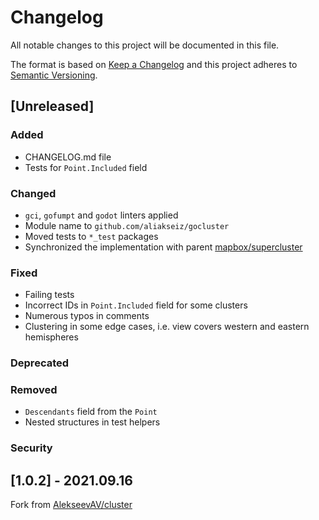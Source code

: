 # Changelog
All notable changes to this project will be documented in this file.

The format is based on [Keep a Changelog](http://keepachangelog.com/en/1.0.0/)
and this project adheres to [Semantic Versioning](http://semver.org/spec/v2.0.0.html).

## [Unreleased]

### Added
- CHANGELOG.md file
- Tests for `Point.Included` field

### Changed
- `gci`, `gofumpt` and `godot` linters applied
- Module name to `github.com/aliakseiz/gocluster`
- Moved tests to `*_test` packages
- Synchronized the implementation with parent [mapbox/supercluster](https://github.com/mapbox/supercluster/blob/main/index.js)

### Fixed
- Failing tests
- Incorrect IDs in `Point.Included` field for some clusters 
- Numerous typos in comments
- Clustering in some edge cases, i.e. view covers western and eastern hemispheres

### Deprecated

### Removed
- `Descendants` field from the `Point`
- Nested structures in test helpers

### Security

## [1.0.2] - 2021.09.16
Fork from [AlekseevAV/cluster](https://github.com/AlekseevAV/cluster)